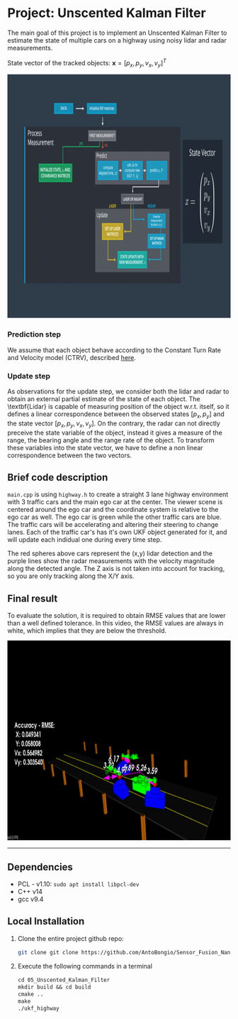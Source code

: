 # Project: Unscented Kalman Filter

The main goal of this project is to implement an Unscented Kalman Filter to estimate the state of multiple cars on a highway using noisy lidar and radar measurements. 

State vector of the tracked objects: $\mathbf{x}=[p_x, p_y, v_x, v_y]^T$

<img src="media/sf_pipeline.png" width="1000" height="550" />

### Prediction step
We assume that each object behave according to the Constant Turn Rate and Velocity model (CTRV), described [here](https://github.com/AntoBongio/Sensor_Fusion_Nanodegree/blob/main/05_Unscented_Kalman_Filter/CTRV%20Model.pdf).

### Update step
As observations for the update step, we consider both the lidar and radar to obtain an external partial estimate of the state of each object.
The \textbf{Lidar} is capable of measuring position of the object w.r.t. itself, so it defines a linear correspondence between the observed states $[p_x, p_y]$ and the state vector $[p_x, p_y, v_x, v_y]$. On the contrary, the radar can not directly preceive the state variable of the object, instead it gives a measure of the range, the bearing angle and the range rate of the object. To transform these variables into the state vector, we have to define a non linear correspondence between the two vectors.

## Brief code description

`main.cpp` is using `highway.h` to create a straight 3 lane highway environment with 3 traffic cars and the main ego car at the center. The viewer scene is centered around the ego car and the coordinate system is relative to the ego car as well. The ego car is green while the other traffic cars are blue. The traffic cars will be accelerating and altering their steering to change lanes. Each of the traffic car's has it's own UKF object generated for it, and will update each indidual one during every time step. 

The red spheres above cars represent the (x,y) lidar detection and the purple lines show the radar measurements with the velocity magnitude along the detected angle. The Z axis is not taken into account for tracking, so you are only tracking along the X/Y axis.

## Final result

To evaluate the solution, it is required to obtain RMSE values that are lower than a well defined tolerance. In this video, the RMSE values are always in white, which implies that they are below the threshold.

<img src="media/ukf.gif" width="800" height="450" />

---

## Dependencies

* PCL - v1.10: ``` sudo apt install libpcl-dev ```
* C++ v14
* gcc v9.4

## Local Installation

1. Clone the entire project github repo:

   ```sh
   git clone git clone https://github.com/AntoBongio/Sensor_Fusion_Nanodegree.git
   ```

2. Execute the following commands in a terminal

   ```shell
   cd 05_Unscented_Kalman_Filter
   mkdir build && cd build
   cmake ..
   make
   ./ukf_highway
   ```
